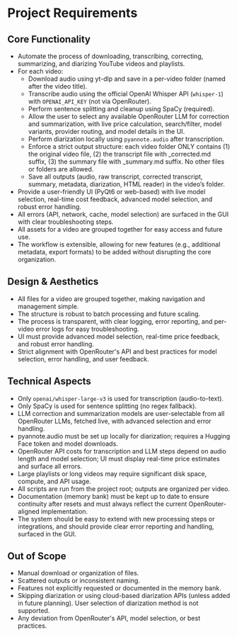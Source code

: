 # Project Requirements

## Core Functionality

- Automate the process of downloading, transcribing, correcting, summarizing, and diarizing YouTube videos and playlists.
- For each video:
  - Download audio using yt-dlp and save in a per-video folder (named after the video title).
  - Transcribe audio using the official OpenAI Whisper API (`whisper-1`) with `OPENAI_API_KEY` (not via OpenRouter).
  - Perform sentence splitting and cleanup using SpaCy (required).
  - Allow the user to select any available OpenRouter LLM for correction and summarization, with live price calculation, search/filter, model variants, provider routing, and model details in the UI.
  - Perform diarization locally using `pyannote.audio` after transcription.
  - Enforce a strict output structure: each video folder ONLY contains (1) the original video file, (2) the transcript file with _corrected.md suffix, (3) the summary file with _summary.md suffix. No other files or folders are allowed.
  - Save all outputs (audio, raw transcript, corrected transcript, summary, metadata, diarization, HTML reader) in the video’s folder.
- Provide a user-friendly UI (PyQt6 or web-based) with live model selection, real-time cost feedback, advanced model selection, and robust error handling.
- All errors (API, network, cache, model selection) are surfaced in the GUI with clear troubleshooting steps.
- All assets for a video are grouped together for easy access and future use.
- The workflow is extensible, allowing for new features (e.g., additional metadata, export formats) to be added without disrupting the core organization.

## Design & Aesthetics

- All files for a video are grouped together, making navigation and management simple.
- The structure is robust to batch processing and future scaling.
- The process is transparent, with clear logging, error reporting, and per-video error logs for easy troubleshooting.
- UI must provide advanced model selection, real-time price feedback, and robust error handling.
- Strict alignment with OpenRouter's API and best practices for model selection, error handling, and user feedback.

## Technical Aspects

- Only `openai/whisper-large-v3` is used for transcription (audio-to-text).
- Only SpaCy is used for sentence splitting (no regex fallback).
- LLM correction and summarization models are user-selectable from all OpenRouter LLMs, fetched live, with advanced selection and error handling.
- pyannote.audio must be set up locally for diarization; requires a Hugging Face token and model downloads.
- OpenRouter API costs for transcription and LLM steps depend on audio length and model selection; UI must display real-time price estimates and surface all errors.
- Large playlists or long videos may require significant disk space, compute, and API usage.
- All scripts are run from the project root; outputs are organized per video.
- Documentation (memory bank) must be kept up to date to ensure continuity after resets and must always reflect the current OpenRouter-aligned implementation.
- The system should be easy to extend with new processing steps or integrations, and should provide clear error reporting and handling, surfaced in the GUI.

## Out of Scope

- Manual download or organization of files.
- Scattered outputs or inconsistent naming.
- Features not explicitly requested or documented in the memory bank.
- Skipping diarization or using cloud-based diarization APIs (unless added in future planning). User selection of diarization method is not supported.
- Any deviation from OpenRouter's API, model selection, or best practices.